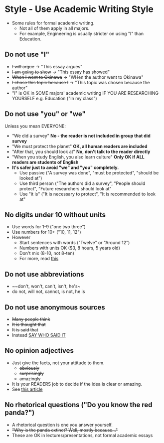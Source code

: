 # Style - Use Academic Writing Style

*  Some rules for formal academic writing. 
    *  Not all of them apply in all majors. 
    *  For example, Engineering is usually stricter on using "I" than Education.

## Do not use "I"
* ~~I will argue~~ -> "This essay argues"
* ~~I am going to show~~ -> "This essay has showed"
* ~~When I went to Okinawa~~ -> "WHen the author went to Okinawa"
* ~~I chose this topic because I~~ -> "This topic was chosen because the author"
* "I" is OK in SOME majors' academic writing IF YOU ARE RESEARCHING YOURSELF e.g. Education ("In my class")
        
## Do not use "you" or "we"

Unless you mean EVERYONE:

* "We did a survey"                __No - the reader is not included in group that did survey__
* "We must protect the planet"     __OK, all human readers are included__
* "After that, you should look at" __No, don't talk to the reader directly__
* "When you study English, you also learn culture" __Only OK if ALL readers are students of English__
* __It's safer just to avoid "we" and "you" completely.__
	* Use passive ("A survey was done", "must be protected", "should be looked at")
	* Use third person ("The authors did a survey", "People should protect", "Future researchers should look at"
	* Use "it is" ("It is necessary to protect", "It is recommended to look at"

## No digits under 10 without units
* Use words for 1-9  ("one two three")
* Use numbers for 10+ ("10, 11, 12")
* However
	* Start sentences with words ("Twelve" or "Around 12")
	* Numbers with units OK ($3, 8 hours, 5 years old)
	* Don't mix (8-10, not 8-ten)
	* For more, read [this](https://wikis.engrade.com/apanumbers)

## Do not use abbreviations 
* ~~don't, won't, can't, isn't, he's~
* do not, will not, cannot, is not, he is


## Do not use anonymous sources
*  ~~Many people think~~
*  ~~It is thought that~~
* ~~It is said that~~
* Instead [SAY WHO SAID IT](Invention-CitationGeneralRules)

## No opinion adjectives
* Just give the facts, not your attitude to them. 
	* ~~obviously~~
	* ~~surprisingly~~
	* ~~amazingly~~
* It is your READERS job to decide if the idea is clear or amazing.  
* See [this article](https://en.wikipedia.org/wiki/Wikipedia:Manual_of_Style/Words_to_watch)

## No rhetorical questions ("Do you know the red panda?")
* A rhetorical question is one you answer yourself.
* ~~"Why is the panda extinct? Well, mostly because..."~~
* These are OK in lectures/presentations, not formal academic essays


